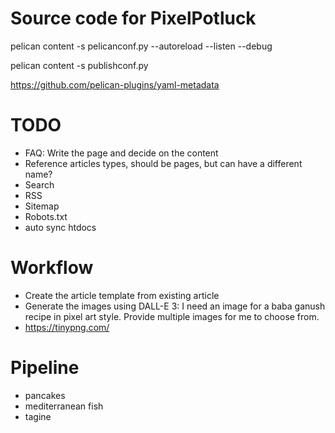 # Source code for PixelPotluck

pelican content -s pelicanconf.py --autoreload --listen --debug

pelican content -s publishconf.py

https://github.com/pelican-plugins/yaml-metadata


# TODO

- FAQ: Write the page and decide on the content
- Reference articles types, should be pages, but can have a different name?
- Search
- RSS
- Sitemap
- Robots.txt
- auto sync htdocs

# Workflow

- Create the article template from existing article
- Generate the images using DALL-E 3:
I need an image for a baba ganush recipe in pixel art style. Provide multiple images for me to choose from.
- https://tinypng.com/

# Pipeline

- pancakes
- mediterranean fish
- tagine
